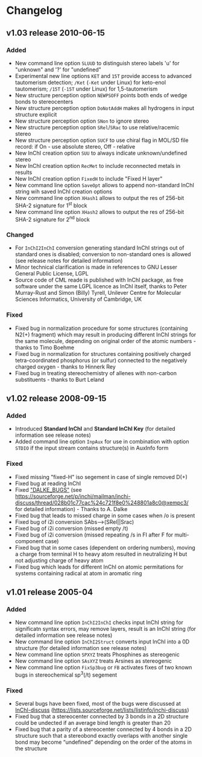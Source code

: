 # Changelog

## v1.03 release 2010-06-15

### Added

- New command line option `SLUUD` to distinguish stereo labels 'u' for "unknown" and '?' for "undefined"
- Experimental new line options `KET` and `15T` provide access to advanced tautomerism detection; `/Ket` (`-Ket` under Linux) for keto-enol tautomerism; `/15T` (`-15T` under Linux) for 1,5-tautomerism
- New structure perception option `NEWPSOFF` points both ends of wedge bonds to stereocenters
- New structure perception option `DoNotAddH` makes all hydrogens in input structure explicit
- New structure perception option `SNon` to ignore stereo
- New structure perception option `SRel`/`SRac` to use relative/racemic stereo
- New structure perception option `SUCF` to use chiral flag in MOL/SD file record: if On - use absolute stereo, Off - relative
- New InChI creation option `SUU` to always indicate unknown/undefined stereo
- New InChI creation option `RecMet` to include reconnected metals in results
- New InChI creation option `FixedH` to include "Fixed H layer"
- New command line option `SaveOpt` allows to append non-standard InChI string wih saved InChI creation options
- New command line option `XHash1` allows to output the res of 256-bit SHA-2 signature for 1<sup>st</sup> block
- New command line option `XHash2` allows to output the res of 256-bit SHA-2 signature for 2<sup>nd</sup> block

### Changed

- For `InChI2InChI` conversion generating standard InChI strings out of standard ones is disabled; conversion to non-standard ones is allowed (see release notes for detailed information)
- Minor technical clarification is made in references to GNU Lesser General Public License, LGPL
- Source code of CML reade is published with InChI package, as free software under the same LGPL licence as InChI itself, thanks to Peter Murray-Rust and Simon (Billy) Tyrell, Unilever Centre for Molecular Sciences Informatics, University of Cambridge, UK

### Fixed

- Fixed bug in normalization procedure for some structures (containing N2(+) fragment) which may result in producing different InChI strings for the same molecule, depending on original order of the atomic numbers - thanks to Timo Boehme
- Fixed bug in normalization for structures containing positively charged tetra-coordinated phosphorus (or sulfur) connected to the negatively charged oxygen - thanks to Hinnerk Rey
- Fixed bug in treating stereochemistry of allenes with non-carbon substituents - thanks to Burt Leland

## v1.02 release 2008-09-15

### Added

- Introduced **Standard InChI** and **Standard InChI Key** (for detailed information see release notes)
- Added command line option `InpAux` for use in combination with option `STDIO` if the input stream contains structure(s) in AuxInfo form

### Fixed

- Fixed missing "fixed-H" iso segement in case of single removed D(+)
- Fixed bug at reading InChI
- Fixed ["DALKE_BUGS"](https://sourceforge.net/p/inchi/mailman/inchi-discuss/thread/028b01c77cac%24c721f8e0%248801a8c0@xempc3/) (see <https://sourceforge.net/p/inchi/mailman/inchi-discuss/thread/028b01c77cac%24c721f8e0%248801a8c0@xempc3/> for detailed information) - Thanks to A. Dalke
- Fixed bug that leads to missed charge in some cases when /o is present
- Fixed bug of i2i conversion SAbs-->(SRel||Srac)
- Fixed bug of i2i conversion (missed empty /t)
- Fixed bug of i2i conversion (missed repeating /s in FI after F for multi-component case)
- Fixed bug that in some cases (dependent on ordering numbers), moving a charge from terminal H to heavy atom resulted in neutralizing H but not adjusting charge of heavy atom
- Fixed bug which leads for different InChI on atomic permitations for systems containing radical at atom in aromatic ring

## v1.01 release 2005-04

### Added

- New command line option `InChI2InChI` checks input InChI string for significatn syntax errors, may remove layers, result is an InChI string (for detailed information see release notes)
- New command line option `InChI2Struct` converts input InChI into a 0D structure (for detailed information see release notes)
- New command line option `SPXYZ` treats Phosphines as stereogenic
- New command line option `SAsXYZ` treats Arsines as stereogenic
- New command line option `FixSp3bug` or `FB` activates fixes of two known bugs in stereochemical sp<sup>3</sup>(/t) segement

### Fixed

- Several bugs have been fixed, most of the bugs were discussed at [InChI-discuss](https://lists.sourceforge.net/lists/listinfo/inchi-discuss) (<https://lists.sourceforge.net/lists/listinfo/inchi-discuss>)
- Fixed bug that a stereocenter connected by 3 bonds in a 2D structure could be undected if an average bind length is greater than 20
- Fixed bug that a parity of a stereocenter connected by 4 bonds in a 2D structure such that a stereobond exactly overlaps with another single bond may become “undefined” depending on the order of the atoms in the structure
